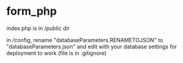 # form_php

index.php is in /public dir

in /config, rename "databaseParameters.RENAMETOJSON" to "databaseParameters.json" and edit with your database settings for deployment to work (file is in .gitignore)
